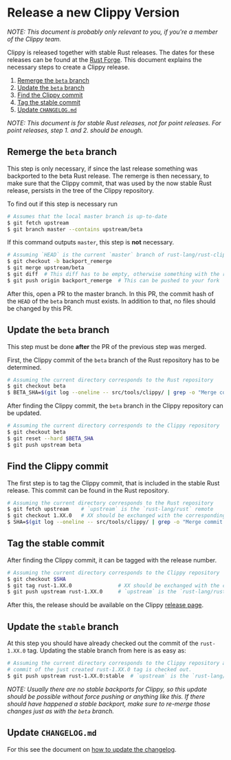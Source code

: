 # Release a new Clippy Version

_NOTE: This document is probably only relevant to you, if you're a member of the
Clippy team._

Clippy is released together with stable Rust releases. The dates for these
releases can be found at the [Rust Forge]. This document explains the necessary
steps to create a Clippy release.

1. [Remerge the `beta` branch](#remerge-the-beta-branch)
2. [Update the `beta` branch](#update-the-beta-branch)
3. [Find the Clippy commit](#find-the-clippy-commit)
4. [Tag the stable commit](#tag-the-stable-commit)
5. [Update `CHANGELOG.md`](#update-changelogmd)

_NOTE: This document is for stable Rust releases, not for point releases. For
point releases, step 1. and 2. should be enough._

[Rust Forge]: https://forge.rust-lang.org/


## Remerge the `beta` branch

This step is only necessary, if since the last release something was backported
to the beta Rust release. The remerge is then necessary, to make sure that the
Clippy commit, that was used by the now stable Rust release, persists in the
tree of the Clippy repository.

To find out if this step is necessary run

```bash
# Assumes that the local master branch is up-to-date
$ git fetch upstream
$ git branch master --contains upstream/beta
```

If this command outputs `master`, this step is **not** necessary.

```bash
# Assuming `HEAD` is the current `master` branch of rust-lang/rust-clippy
$ git checkout -b backport_remerge
$ git merge upstream/beta
$ git diff  # This diff has to be empty, otherwise something with the remerge failed
$ git push origin backport_remerge  # This can be pushed to your fork
```

After this, open a PR to the master branch. In this PR, the commit hash of the
`HEAD` of the `beta` branch must exists. In addition to that, no files should
be changed by this PR.


## Update the `beta` branch

This step must be done **after** the PR of the previous step was merged.

First, the Clippy commit of the `beta` branch of the Rust repository has to be
determined.

```bash
# Assuming the current directory corresponds to the Rust repository
$ git checkout beta
$ BETA_SHA=$(git log --oneline -- src/tools/clippy/ | grep -o "Merge commit '[a-f0-9]*' into .*" | head -1 | sed -e "s/Merge commit '\([a-f0-9]*\)' into .*/\1/g")
```

After finding the Clippy commit, the `beta` branch in the Clippy repository can
be updated.

```bash
# Assuming the current directory corresponds to the Clippy repository
$ git checkout beta
$ git reset --hard $BETA_SHA
$ git push upstream beta
```


## Find the Clippy commit

The first step is to tag the Clippy commit, that is included in the stable Rust
release. This commit can be found in the Rust repository.

```bash
# Assuming the current directory corresponds to the Rust repository
$ git fetch upstream    # `upstream` is the `rust-lang/rust` remote
$ git checkout 1.XX.0   # XX should be exchanged with the corresponding version
$ SHA=$(git log --oneline -- src/tools/clippy/ | grep -o "Merge commit '[a-f0-9]*' into .*" | head -1 | sed -e "s/Merge commit '\([a-f0-9]*\)' into .*/\1/g")
```


## Tag the stable commit

After finding the Clippy commit, it can be tagged with the release number.

```bash
# Assuming the current directory corresponds to the Clippy repository
$ git checkout $SHA
$ git tag rust-1.XX.0               # XX should be exchanged with the corresponding version
$ git push upstream rust-1.XX.0     # `upstream` is the `rust-lang/rust-clippy` remote
```

After this, the release should be available on the Clippy [release page].

[release page]: https://github.com/rust-lang/rust-clippy/releases

## Update the `stable` branch

At this step you should have already checked out the commit of the `rust-1.XX.0`
tag. Updating the stable branch from here is as easy as:

```bash
# Assuming the current directory corresponds to the Clippy repository and the
# commit of the just created rust-1.XX.0 tag is checked out.
$ git push upstream rust-1.XX.0:stable  # `upstream` is the `rust-lang/rust-clippy` remote
```

_NOTE: Usually there are no stable backports for Clippy, so this update should
be possible without force pushing or anything like this. If there should have
happened a stable backport, make sure to re-merge those changes just as with the
`beta` branch._

## Update `CHANGELOG.md`

For this see the document on [how to update the changelog].

[how to update the changelog]: https://github.com/rust-lang/rust-clippy/blob/master/doc/changelog_update.md
